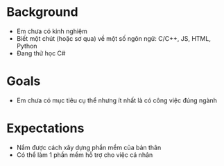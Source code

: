 # Background

- Em chưa có kinh nghiệm
- Biết một chút (hoặc sơ qua) về một số ngôn ngữ: C/C++, JS, HTML, Python
- Đang thử học C#

# Goals

- Em chưa có mục tiêu cụ thể nhưng ít nhất là có công việc đúng ngành

# Expectations

- Nắm được cách xây dựng phần mềm của bản thân
- Có thể làm 1 phần mềm hỗ trợ cho việc cá nhân
